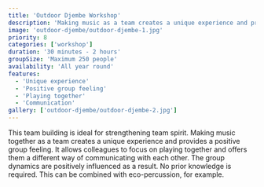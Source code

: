 ```yaml
---
title: 'Outdoor Djembe Workshop'
description: 'Making music as a team creates a unique experience and provides a positive group feeling.'
image: 'outdoor-djembe/outdoor-djembe-1.jpg'
priority: 8
categories: ['workshop']
duration: '30 minutes - 2 hours'
groupSize: 'Maximum 250 people'
availability: 'All year round'
features:
  - 'Unique experience'
  - 'Positive group feeling'
  - 'Playing together'
  - 'Communication'
gallery: ['outdoor-djembe/outdoor-djembe-2.jpg']
---
```


This team building is ideal for strengthening team spirit. Making music together as a team creates a unique experience and provides a positive group feeling. It allows colleagues to focus on playing together and offers them a different way of communicating with each other. The group dynamics are positively influenced as a result. No prior knowledge is required. This can be combined with eco-percussion, for example.
